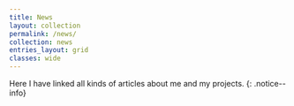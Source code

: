 ```yaml
---
title: News
layout: collection
permalink: /news/
collection: news
entries_layout: grid
classes: wide
---
```


Here I have linked all kinds of articles about me and my projects.
{: .notice--info}
